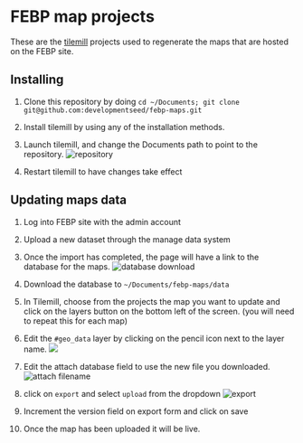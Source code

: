 # FEBP map projects

These are the [tilemill](http://mapbox.com/tilemill) projects used to regenerate the maps that
are hosted on the FEBP site.

## Installing

1. Clone this repository by doing
    `cd ~/Documents; git clone git@github.com:developmentseed/febp-maps.git`

1. Install tilemill by using any of the installation methods.
1. Launch tilemill, and change the Documents path to point to the repository.
![repository](https://img.skitch.com/20120403-jxx77ajqbc76jw86n434dekumi.jpg)
1. Restart tilemill to have changes take effect

## Updating maps data

1. Log into FEBP site with the admin account
1. Upload a new dataset through the manage data system
1. Once the import has completed, the page will have a link to the database for the maps.
![database download](https://img.skitch.com/20120403-eskbk917cicexmd67jcg6fmhuy.jpg)
1. Download the database to `~/Documents/febp-maps/data`
1. In Tilemill, choose from the projects the map you want to update and click on the layers button on the bottom left of the screen. (you will need to repeat this for each map)
1. Edit the `#geo_data` layer by clicking on the pencil icon next to the layer name. 
![](https://img.skitch.com/20120405-c4kff8xi6ke7qnna6rtjfa2amj.jpg)
1. Edit the attach database field to use the new file you downloaded.
![attach filename](https://img.skitch.com/20120403-ja24anrrkkg6d9j3jgmd2q5r85.jpg)
1. click on `export` and select `upload` from the dropdown
  ![export](https://img.skitch.com/20120403-tecpn2n25t98eq2ypbpcws5f9p.jpg)

1. Increment the version field on export form and click on save
1. Once the map has been uploaded it will be live.
